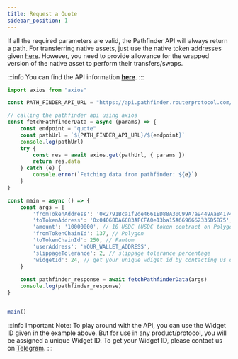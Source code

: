 ```yaml
---
title: Request a Quote
sidebar_position: 1
---
```


If all the required parameters are valid, the Pathfinder API will always return a path.
For transferring native assets, just use the native token addresses given [here](../../configurations/native-assets). However, you need to provide allowance for the wrapped version of the native asset to perform their transfers/swaps.

:::info
You can find the API information [**here**](../../../../../../api/?v=Pathfinder).
:::

```jsx
import axios from "axios"

const PATH_FINDER_API_URL = "https://api.pathfinder.routerprotocol.com/api"

// calling the pathfinder api using axios
const fetchPathfinderData = async (params) => {
    const endpoint = "quote"
    const pathUrl = `${PATH_FINDER_API_URL}/${endpoint}`
    console.log(pathUrl)
    try {
        const res = await axios.get(pathUrl, { params })
        return res.data
    } catch (e) {
        console.error(`Fetching data from pathfinder: ${e}`)
    }
}

const main = async () => {
    const args = {
        'fromTokenAddress': '0x2791Bca1f2de4661ED88A30C99A7a9449Aa84174', // USDC on Polygon
        'toTokenAddress': '0x04068DA6C83AFCFA0e13ba15A6696662335D5B75', // USDC on Fantom
        'amount': '10000000', // 10 USDC (USDC token contract on Polygon has 6 decimal places)
        'fromTokenChainId': 137, // Polygon
        'toTokenChainId': 250, // Fantom
        'userAddress': 'YOUR_WALLET_ADDRESS',
        'slippageTolerance': 2, // slippage tolerance percentage
        'widgetId': 24, // get your unique wdiget id by contacting us on Telegram
    }
    
    const pathfinder_response = await fetchPathfinderData(args)
    console.log(pathfinder_response)
}


main()
```

:::info
Important Note: 
To play around with the API, you can use the Widget ID given in the example above. But for use in any product/protocol, you will be assigned a unique Widget ID. To get your Widget ID, please contact us on [Telegram](https://t.me/Add_ith).
:::